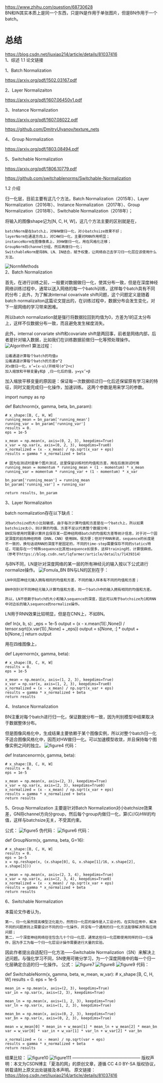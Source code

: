 https://www.zhihu.com/question/68730628  
BN和IN其实本质上是同一个东西，只是IN是作用于单张图片，但是BN作用于一个batch。  

# 总结  
https://blog.csdn.net/liuxiao214/article/details/81037416  
1、综述
1.1 论文链接

1、Batch Normalization

https://arxiv.org/pdf/1502.03167.pdf

2、Layer Normalizaiton

https://arxiv.org/pdf/1607.06450v1.pdf

3、Instance Normalization

https://arxiv.org/pdf/1607.08022.pdf

https://github.com/DmitryUlyanov/texture_nets

4、Group Normalization

https://arxiv.org/pdf/1803.08494.pdf

5、Switchable Normalization

https://arxiv.org/pdf/1806.10779.pdf

https://github.com/switchablenorms/Switchable-Normalization

1.2 介绍

归一化层，目前主要有这几个方法，Batch Normalization（2015年）、Layer Normalization（2016年）、Instance Normalization（2017年）、Group Normalization（2018年）、Switchable Normalization（2018年）；

将输入的图像shape记为[N, C, H, W]，这几个方法主要的区别就是在，

    batchNorm是在batch上，对NHW做归一化，对小batchsize效果不好；
    layerNorm在通道方向上，对CHW归一化，主要对RNN作用明显；
    instanceNorm在图像像素上，对HW做归一化，用在风格化迁移；
    GroupNorm将channel分组，然后再做归一化；
    SwitchableNorm是将BN、LN、IN结合，赋予权重，让网络自己去学习归一化层应该使用什么方法。
![NormMethods](https://github.com/lix3972/Python-Learning/blob/master/picture/Normalization%E6%80%BB%E7%BB%93/1.png)    
2、Batch Normalization

首先，在进行训练之前，一般要对数据做归一化，使其分布一致，但是在深度神经网络训练过程中，通常以送入网络的每一个batch训练，这样每个batch具有不同的分布；此外，为了解决internal covarivate shift问题，这个问题定义是随着batch normalizaiton这篇论文提出的，在训练过程中，数据分布会发生变化，对下一层网络的学习带来困难。

所以batch normalization就是强行将数据拉回到均值为0，方差为1的正太分布上，这样不仅数据分布一致，而且避免发生梯度消失。

此外，internal corvariate shift和covariate shift是两回事，前者是网络内部，后者是针对输入数据，比如我们在训练数据前做归一化等预处理操作。
![Algorithm1](https://github.com/lix3972/Python-Learning/blob/master/picture/Normalization%E6%80%BB%E7%BB%93/2.png)
算法过程：

    沿着通道计算每个batch的均值u
    沿着通道计算每个batch的方差σ^2
    对x做归一化，x’=(x-u)/开根号(σ^2+ε)
    加入缩放和平移变量γ和β ,归一化后的值，y=γx’+β

加入缩放平移变量的原因是：保证每一次数据经过归一化后还保留原有学习来的特征，同时又能完成归一化操作，加速训练。 这两个参数是用来学习的参数。

import numpy as np

def Batchnorm(x, gamma, beta, bn_param):

    # x_shape:[B, C, H, W]
    running_mean = bn_param['running_mean']
    running_var = bn_param['running_var']
    results = 0.
    eps = 1e-5

    x_mean = np.mean(x, axis=(0, 2, 3), keepdims=True)
    x_var = np.var(x, axis=(0, 2, 3), keepdims=True0)
    x_normalized = (x - x_mean) / np.sqrt(x_var + eps)
    results = gamma * x_normalized + beta

    # 因为在测试时是单个图片测试，这里保留训练时的均值和方差，用在后面测试时用
    running_mean = momentum * running_mean + (1 - momentum) * x_mean
    running_var = momentum * running_var + (1 - momentum) * x_var

    bn_param['running_mean'] = running_mean
    bn_param['running_var'] = running_var

    return results, bn_param
    
3、Layer Normalizaiton

batch normalization存在以下缺点：

    对batchsize的大小比较敏感，由于每次计算均值和方差是在一个batch上，所以如果batchsize太小，则计算的均值、方差不足以代表整个数据分布；
    BN实际使用时需要计算并且保存某一层神经网络batch的均值和方差等统计信息，对于对一个固定深度的前向神经网络（DNN，CNN）使用BN，很方便；但对于RNN来说，sequence的长度是不一致的，换句话说RNN的深度不是固定的，不同的time-step需要保存不同的statics特征，可能存在一个特殊sequence比其他sequence长很多，这样training时，计算很麻烦。（参考于https://blog.csdn.net/lqfarmer/article/details/71439314）

与BN不同，LN是针对深度网络的某一层的所有神经元的输入按以下公式进行normalize操作。
![Fomula_BN](https://github.com/lix3972/Python-Learning/blob/master/picture/Normalization%E6%80%BB%E7%BB%93/3.png)
BN与LN的区别在于：

    LN中同层神经元输入拥有相同的均值和方差，不同的输入样本有不同的均值和方差；

    BN中则针对不同神经元输入计算均值和方差，同一个batch中的输入拥有相同的均值和方差。

    所以，LN不依赖于batch的大小和输入sequence的深度，因此可以用于batchsize为1和RNN中对边长的输入sequence的normalize操作。

LN用于RNN效果比较明显，但是在CNN上，不如BN。

def ln(x, b, s):
    _eps = 1e-5
    output = (x - x.mean(1)[:,None]) / tensor.sqrt((x.var(1)[:,None] + _eps))
    output = s[None, :] * output + b[None,:]
    return output

用在四维图像上，

def Layernorm(x, gamma, beta):

    # x_shape:[B, C, H, W]
    results = 0.
    eps = 1e-5

    x_mean = np.mean(x, axis=(1, 2, 3), keepdims=True)
    x_var = np.var(x, axis=(1, 2, 3), keepdims=True0)
    x_normalized = (x - x_mean) / np.sqrt(x_var + eps)
    results = gamma * x_normalized + beta
    return results

4、Instance Normalization

BN注重对每个batch进行归一化，保证数据分布一致，因为判别模型中结果取决于数据整体分布。

但是图像风格化中，生成结果主要依赖于某个图像实例，所以对整个batch归一化不适合图像风格化中，因而对HW做归一化。可以加速模型收敛，并且保持每个图像实例之间的独立。
![figure4](https://github.com/lix3972/Python-Learning/blob/master/picture/Normalization%E6%80%BB%E7%BB%93/4.png)
代码：

def Instancenorm(x, gamma, beta):

    # x_shape:[B, C, H, W]
    results = 0.
    eps = 1e-5

    x_mean = np.mean(x, axis=(2, 3), keepdims=True)
    x_var = np.var(x, axis=(2, 3), keepdims=True0)
    x_normalized = (x - x_mean) / np.sqrt(x_var + eps)
    results = gamma * x_normalized + beta
    return results
    
5、Group Normalization
主要是针对Batch Normalization对小batchsize效果差，GN将channel方向分group，然后每个group内做归一化，算(C//G)*H*W的均值，这样与batchsize无关，不受其约束。

公式：
![figure5](https://github.com/lix3972/Python-Learning/blob/master/picture/Normalization%E6%80%BB%E7%BB%93/5.png)
伪代码：
![figure6](https://github.com/lix3972/Python-Learning/blob/master/picture/Normalization%E6%80%BB%E7%BB%93/6.png)
代码：

def GroupNorm(x, gamma, beta, G=16):

    # x_shape:[B, C, H, W]
    results = 0.
    eps = 1e-5
    x = np.reshape(x, (x.shape[0], G, x.shape[1]/16, x.shape[2], x.shape[3]))

    x_mean = np.mean(x, axis=(2, 3, 4), keepdims=True)
    x_var = np.var(x, axis=(2, 3, 4), keepdims=True0)
    x_normalized = (x - x_mean) / np.sqrt(x_var + eps)
    results = gamma * x_normalized + beta
    return results
    
   6、Switchable Normalization

本篇论文作者认为，

    第一，归一化虽然提高模型泛化能力，然而归一化层的操作是人工设计的。在实际应用中，解决不同的问题原则上需要设计不同的归一化操作，并没有一个通用的归一化方法能够解决所有应用问题；
    第二，一个深度神经网络往往包含几十个归一化层，通常这些归一化层都使用同样的归一化操作，因为手工为每一个归一化层设计操作需要进行大量的实验。

因此作者提出自适配归一化方法——Switchable Normalization（SN）来解决上述问题。与强化学习不同，SN使用可微分学习，为一个深度网络中的每一个归一化层确定合适的归一化操作。
公式：
![figure7](https://github.com/lix3972/Python-Learning/blob/master/picture/Normalization%E6%80%BB%E7%BB%93/7.png)
![figure8](https://github.com/lix3972/Python-Learning/blob/master/picture/Normalization%E6%80%BB%E7%BB%93/8.png)
![figure9](https://github.com/lix3972/Python-Learning/blob/master/picture/Normalization%E6%80%BB%E7%BB%93/9.png)
代码：

def SwitchableNorm(x, gamma, beta, w_mean, w_var):
    # x_shape:[B, C, H, W]
    results = 0.
    eps = 1e-5

    mean_in = np.mean(x, axis=(2, 3), keepdims=True)
    var_in = np.var(x, axis=(2, 3), keepdims=True)

    mean_ln = np.mean(x, axis=(1, 2, 3), keepdims=True)
    var_ln = np.var(x, axis=(1, 2, 3), keepdims=True)

    mean_bn = np.mean(x, axis=(0, 2, 3), keepdims=True)
    var_bn = np.var(x, axis=(0, 2, 3), keepdims=True)

    mean = w_mean[0] * mean_in + w_mean[1] * mean_ln + w_mean[2] * mean_bn
    var = w_var[0] * var_in + w_var[1] * var_ln + w_var[2] * var_bn

    x_normalized = (x - mean) / np.sqrt(var + eps)
    results = gamma * x_normalized + beta
    return results
    
结果比较：
![figure10](https://github.com/lix3972/Python-Learning/blob/master/picture/Normalization%E6%80%BB%E7%BB%93/10.png)
![figure111](https://github.com/lix3972/Python-Learning/blob/master/picture/Normalization%E6%80%BB%E7%BB%93/11.png)
————————————————
版权声明：本文为CSDN博主「夏洛的网」的原创文章，遵循 CC 4.0 BY-SA 版权协议，转载请附上原文出处链接及本声明。
原文链接：https://blog.csdn.net/liuxiao214/article/details/81037416
